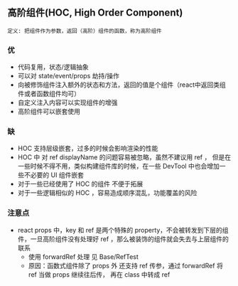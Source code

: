 ## 高阶组件(HOC, High Order Component)
`定义: 把组件作为参数，返回（高阶）组件的函数，称为高阶组件`

### 优
- 代码复用，状态/逻辑抽象
- 可以对 state/event/props 劫持/操作
- 向被修饰组件注入额外的状态和方法，返回的值是个组件（react中返回类组件或者函数组件均可）
- 自定义注入内容可以实现组件的增强
- 高阶组件可以嵌套使用

### 缺
- HOC 支持层级嵌套，过多的时候会影响渲染的性能
- HOC 中 对 ref displayName 的问题容易被忽略，虽然不建议用 ref ， 但是在一些时候不得不用，类似构建组件库的时候，在一些 DevTool 中也会增加一些不必要的 UI 组件嵌套
- 对于一些已经使用了 HOC 的组件 不便于拓展
- 对于一些逻辑相似的 HOC ，容易造成顺序混乱，功能覆盖的风险

### 注意点
- react props 中，key 和 ref 是两个特殊的 property，不会被转发到下层的组件，一旦高阶组件没有处理好 ref ，那么被装饰的组件就会失去与上层组件的联系
  - 使用 forwardRef 处理  见 Base/RefTest
  - 原因：函数式组件除了 props 外  还支持 ref 传参，通过 forwardRef 将 ref 当做 props 继续往后传， 再在 class 中转成 ref